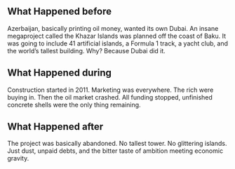 ## What Happened before

Azerbaijan, basically printing oil money, wanted its own Dubai. An insane megaproject called the Khazar Islands was planned off the coast of Baku. It was going to include 41 artificial islands, a Formula 1 track, a yacht club, and the world’s tallest building. Why? Because Dubai did it.

## What Happened during

Construction started in 2011. Marketing was everywhere. The rich were buying in. Then the oil market crashed. All funding stopped, unfinished concrete shells were the only thing remaining.

## What Happened after

The project was basically abandoned. No tallest tower. No glittering islands. Just dust, unpaid debts, and the bitter taste of ambition meeting economic gravity.
